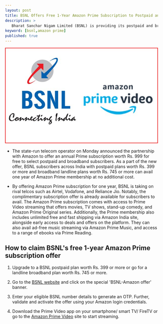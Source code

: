 ```yaml
---
layout: post
title: BSNL Offers Free 1-Year Amazon Prime Subscription to Postpaid and Broadband Users & How to Claim It
description: >
   Bharat Sanchar Nigam Limited (BSNL) is providing its postpaid and broadband subscribers a free 1-year subscription of Amazon Prime service.
keyword: [bsnl,amazon prime]
published: true
---
```

 ![bsnl](/assets/img/blog/bsnlamzn.jpg)
* The state-run telecom operator on Monday announced the partnership with Amazon to offer an annual Prime subscription worth Rs. 999 for free to select postpaid and broadband subscribers. As a part of the new offer, BSNL subscribers across India with postpaid plans worth Rs. 399 or more and broadband landline plans worth Rs. 745 or more can avail one year of Amazon Prime membership at no additional cost.

* By offering Amazon Prime subscription for one year, BSNL is taking on rival telcos such as Airtel, Vodafone, and Reliance Jio. Notably, the complimentary subscription offer is already available for subscribers to avail. The Amazon Prime subscription comes with access to Prime Video streaming that offers movies, TV shows, stand-up comedy, and Amazon Prime Original series. Additionally, the Prime membership also includes unlimited free and fast shipping via Amazon India site, alongside early access to deals and offers on the platform. They can also avail ad-free music streaming via Amazon Prime Music, and access to a range of ebooks via Prime Reading.
## How to claim BSNL's free 1-year Amazon Prime subscription offer
1. Upgrade to a BSNL postpaid plan worth Rs. 399 or more or go for a landline broadband plan worth Rs. 745 or more.

2. Go to the [BSNL website](https://portal2.bsnl.in/myportal/) and click on the special 'BSNL-Amazon offer' banner.

3. Enter your eligible BSNL number details to generate an OTP. Further, validate and activate the offer using your Amazon login credentials.

4. Download the Prime Video app on your smartphone/ smart TV/ FireTV or go to the [Amazon Prime Video](https://www.primevideo.com/) site to start streaming.

